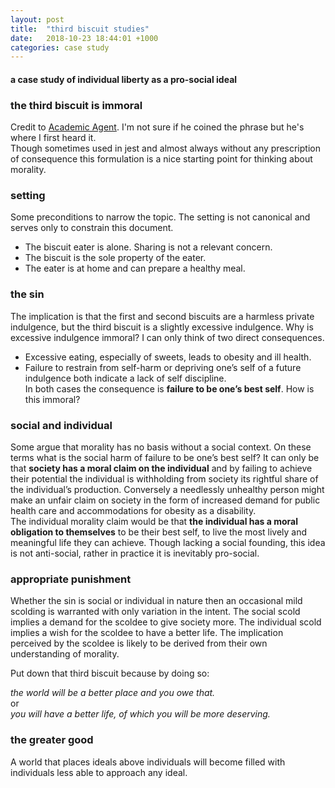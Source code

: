 ```yaml
---
layout: post
title:  "third biscuit studies"
date:   2018-10-23 18:44:01 +1000
categories: case study
---
```

#### a case study of individual liberty as a pro-social ideal
### the third biscuit is immoral
Credit to [Academic Agent](https://www.youtube.com/channel/UCyawG3aTE7RmNQcFQskDWcw).  I'm not sure if he coined the phrase but he's where I first heard it.  
Though sometimes used in jest and almost always without any prescription of consequence this formulation is a nice starting point for thinking about morality.  

### setting
Some preconditions to narrow the topic.  The setting is not canonical and serves only to constrain this document.  
* The biscuit eater is alone. Sharing is not a relevant concern.  
* The biscuit is the sole property of the eater.  
* The eater is at home and can prepare a healthy meal.  

### the sin
The implication is that the first and second biscuits are a harmless private indulgence, but the third biscuit is a slightly excessive indulgence.  Why is excessive indulgence immoral?  I can only think of two direct consequences.  
*	Excessive eating, especially of sweets, leads to obesity and ill health.  
*	Failure to restrain from self-harm or depriving one’s self of a future indulgence both indicate a lack of self discipline.  
In both cases the consequence is **failure to be one’s best self**.  How is this immoral?  

### social and individual
Some argue that morality has no basis without a social context.  On these terms what is the social harm of failure to be one’s best self?  It can only be that **society has a moral claim on the individual** and by failing to achieve their potential the individual is withholding from society its rightful share of the individual’s production. Conversely a needlessly unhealthy person might make an unfair claim on society in the form of increased demand for public health care and accommodations for obesity as a disability.    
The individual morality claim would be that **the individual has a moral obligation to themselves** to be their best self, to live the most lively and meaningful life they can achieve.  Though lacking a social founding, this idea is not anti-social, rather in practice it is inevitably pro-social.

### appropriate punishment

Whether the sin is social or individual in nature then an occasional mild scolding is warranted with only variation in the intent.  The social scold implies a demand for the scoldee to give society more.  The individual scold implies a wish for the scoldee to have a better life.  The implication perceived by the scoldee is likely to be derived from their own understanding of morality.

Put down that third biscuit because by doing so:  

  *the world will be a better place and you owe that.*  
or  
  *you will have a better life, of which you will be more deserving.*  

### the greater good

A world that places ideals above individuals will become filled with individuals less able to approach any ideal.
